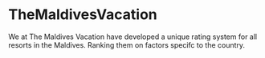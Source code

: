 # TheMaldivesVacation
We at The Maldives Vacation have developed a unique rating system for all resorts in the Maldives. Ranking them on factors specifc to the country.
